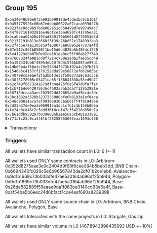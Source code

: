 ## Group 195

```0x4960f06e4bc0f199e92afb3311d3852d8d27a2db
0xba34049b86e8f3a093b99918de4cde3bc9cb1b1f
0x9453775926c06b67edebb80622a07caca059d278
0x823fac0dc9697bde062a51c550499d7e997494c7
0x44f877161932816e46dfce3ea4650fc41795ea31
0xbcabaea04a28d19fad839170b5601d0770053e5d
0x32137191b813e8560f3f39c76bd57e174099fab3
0x52f7c5e7aa1305859fe38075a868952e7787a4fd
0x07e312c861b8508f1be15d6a4820a5b483dc1220
0x5e41229ebb07b0e02ca1b1ea8ec55fd6ab27f349
0x07667324fa081cd0f7214c780e2ada1fae55cc49
0x6a157431bb6f48954eb20f8d4c5f6bb087ae97d1
0x1db65b4aff0afc70c558d4f373b107a4c207b513
0x1546a5c4157cf176152dda59e58672afd626d3bc
0x740799cdaeaef2fa2bbf3e32f500373a8c93c3cb
0xc30f3278905c03471ca65f136641330a53ed9b71
0x62c749f6d73241679dfc4e425f6e5f47d0fa7fec
0x1cb716de04297563bc4602a3ab3da7f12952921e
0x58718dcca43aec202502dd32889ab9ad5bc4c3dc
0x3bc1832a3528b5237233080bfe6b8193e1ef8aca
0x546c90811eca7ef0930b030c6ab01ff4791945e6
0x3d23a37de9ea3e909915a3ec1cfb1c3b150b0b6a
0xfe24c6cd46f2c5ddd36f8cef47c354228d050c7a
0x7b61ddb958297b0308886b2ee56a3cb481833891
0x771afc23c0ca3f6fbf28258353693eaa1693cf66
```
<details>
<summary>Transactions:</summary>

Hashes: 

Wallet: 0x4960f06e4bc0f199e92afb3311d3852d8d27a2db

       Hash: 0x9420335666a92d85d28ed7f99adb520d6dc127dd7cb9d0454f13a7e64705ec9a
         - source chain: Arbitrum
         - destination chain: BNB Chain
         - project: Stargate
         - contract: 0x352d8275aae3e0c2404d9f68f6cee084b5beb3dd
         - value USD: 68.439767926
       Hash: 0x38f1945a98bfcdc36d4485a61a15ef08493820f9303f376ea9feda6bebdf4125
         - source chain: BNB Chain
         - destination chain: Avalanche
         - project: Stargate
         - contract: 0x6694340fc020c5e6b96567843da2df01b2ce1eb6
         - value USD: 66.563498652
       Hash: 0x2efd34e4c077a95be6a77ab34888695a4a4db64366b6684e76203e0bfbc59407
         - source chain: Avalanche
         - destination chain: Polygon
         - project: Stargate
         - contract: 0x9d1b1669c73b033dfe47ae5a0164ab96df25b944
         - value USD: 70.827379041
       Hash: 0x1ad8ef1fe280d1a3531fcfb75b404c535dea20fa8d8616fef97150eefae2cf21
         - source chain: Polygon
         - destination chain: Base
         - project: Stargate
         - contract: 0x9d1b1669c73b033dfe47ae5a0164ab96df25b944
         - value USD: 73.668775682
       Hash: 0x95f5736db91373acab97e3cd23aa82ea433370697c1c32f7561f04cb30eaf9cc
         - source chain: Base
         - destination chain: Base
         - project: Gas.zip
         - contract: 0x26da582889f59eaae9da1f063be0140cd93e6a4f
         - value USD: 8.409750927e-05
       Hash: 0x4af86c037e98e0671dff059489dc0751d2d8302afe9f45e43c4eeb07e94f78b1
         - source chain: Base
         - destination chain: Optimism
         - project: Stargate
         - contract: 0xaf54be5b6eec24d6bfacf1cce4eaf680a8239398
         - value USD: 208.394784245
Wallet: 0xba34049b86e8f3a093b99918de4cde3bc9cb1b1f

       Hash:0x5a44018c4d8f14a96b9c5dad49d118162921b2ca464917c5c59108ba0cb080e0
         - source chain: Arbitrum
         - destination chain: BNB Chain
         - project: Stargate
         - contract: 0x352d8275aae3e0c2404d9f68f6cee084b5beb3dd
         - value USD: 65.815024975
       Hash:0x6a18863ec3239e3b591f5b1fb7075d0b4863bd8a032c944a2958d333b9e992dc
         - source chain: BNB Chain
         - destination chain: Avalanche
         - project: Stargate
         - contract: 0x6694340fc020c5e6b96567843da2df01b2ce1eb6
         - value USD: 63.939551899
       Hash:0x7c01b49a2134381052c17a6710d07a16fc9dee67d623690db39c227094f3658f
         - source chain: Avalanche
         - destination chain: Polygon
         - project: Stargate
         - contract: 0x9d1b1669c73b033dfe47ae5a0164ab96df25b944
         - value USD: 67.881158454
       Hash:0x27b4c103e0389e7081022ee48821c0bdba115e83b76f0ceb9f4d6a9bfd451c1a
         - source chain: Polygon
         - destination chain: Base
         - project: Stargate
         - contract: 0x9d1b1669c73b033dfe47ae5a0164ab96df25b944
         - value USD: 70.589543448
       Hash:0xfffb26a5716228ae361f5e401ec09bf444695aaa79eef6c6ae233c56f6cd7a90
         - source chain: Base
         - destination chain: Linea
         - project: Gas.zip
         - contract: 0x26da582889f59eaae9da1f063be0140cd93e6a4f
         - value USD: 6.307313195e-05
       Hash:0x46783e896e0493b5ee74fe6927ea1b36c8e553d69f318ebd928207a0275309d0
         - source chain: Base
         - destination chain: Optimism
         - project: Stargate
         - contract: 0xaf54be5b6eec24d6bfacf1cce4eaf680a8239398
         - value USD: 209.651600699
Wallet: 0x9453775926c06b67edebb80622a07caca059d278

       Hash:0xfa312eef6d3e167a01322f1a74935eeee428b1394a72774ed36441f40471cc0a
         - source chain: Arbitrum
         - destination chain: BNB Chain
         - project: Stargate
         - contract: 0x352d8275aae3e0c2404d9f68f6cee084b5beb3dd
         - value USD: 68.362431482
       Hash:0x7a78a39cc3106a5d0dd2e48712d3bc8bb16b614c8efc0cb130c89127eacf5c31
         - source chain: BNB Chain
         - destination chain: Avalanche
         - project: Stargate
         - contract: 0x6694340fc020c5e6b96567843da2df01b2ce1eb6
         - value USD: 66.668421596
       Hash:0x4bece46629cc488d9efc570599c738acc2f6c2de48f34249509b67b321100279
         - source chain: Avalanche
         - destination chain: Polygon
         - project: Stargate
         - contract: 0x9d1b1669c73b033dfe47ae5a0164ab96df25b944
         - value USD: 70.616862686
       Hash:0x9c90b5622fe70df3627281a379aa7288df4e24c63dedb3b6ef6b60d41dd43b49
         - source chain: Polygon
         - destination chain: Base
         - project: Stargate
         - contract: 0x9d1b1669c73b033dfe47ae5a0164ab96df25b944
         - value USD: 73.322543566
       Hash:0xa9421ad2fe10ef102933134ce04b521e53266439a87806541f54c592c3821336
         - source chain: Base
         - destination chain: Zora
         - project: Gas.zip
         - contract: 0x26da582889f59eaae9da1f063be0140cd93e6a4f
         - value USD: 0.0001564999359
       Hash:0xb63a7bb856b7944d13e49ced0f15f2f1265ed4aec87fc4b86074096520fb929b
         - source chain: Base
         - destination chain: Optimism
         - project: Stargate
         - contract: 0xaf54be5b6eec24d6bfacf1cce4eaf680a8239398
         - value USD: 210.932990184
Wallet: 0x823fac0dc9697bde062a51c550499d7e997494c7

       Hash:0x6429557434ec939a77c2bec2f4c1c52ceb8bc078e4b60a5601f68b0a765bd35a
         - source chain: Arbitrum
         - destination chain: BNB Chain
         - project: Stargate
         - contract: 0x352d8275aae3e0c2404d9f68f6cee084b5beb3dd
         - value USD: 65.15512712
       Hash:0x4dc694b0f4100dd66a912c23addced62870c41cabbd61b13ae120e862bb3e9ae
         - source chain: BNB Chain
         - destination chain: Avalanche
         - project: Stargate
         - contract: 0x6694340fc020c5e6b96567843da2df01b2ce1eb6
         - value USD: 63.289008839
       Hash:0xd6b64f03d7c0a908fc53be3d0d5c760af368a6f139ccc06f212535e9d002fbd0
         - source chain: Avalanche
         - destination chain: Polygon
         - project: Stargate
         - contract: 0x9d1b1669c73b033dfe47ae5a0164ab96df25b944
         - value USD: 64.72978851
       Hash:0x9624a85c20ab0da75b687e67ab343de0738ef3320533eb2e15dfefe3e420d066
         - source chain: Polygon
         - destination chain: Base
         - project: Stargate
         - contract: 0x9d1b1669c73b033dfe47ae5a0164ab96df25b944
         - value USD: 67.187778403
       Hash:0x735a76f4323e0d0d3e054f48240c784e54e6ab4f362cf439eb7f52cc8a166d92
         - source chain: Base
         - destination chain: Scroll
         - project: Gas.zip
         - contract: 0x26da582889f59eaae9da1f063be0140cd93e6a4f
         - value USD: 8.694440883e-05
       Hash:0x1b2604418281613d726084ac80a5f07633c407843b5029b911d4f3dfe4991707
         - source chain: Base
         - destination chain: Optimism
         - project: Stargate
         - contract: 0xaf54be5b6eec24d6bfacf1cce4eaf680a8239398
         - value USD: 200.087148197
Wallet: 0x44f877161932816e46dfce3ea4650fc41795ea31

       Hash:0xd20dc209bdda36454c44c0b2b27955026be2e95077a75a8efe88e139cbaf048c
         - source chain: Arbitrum
         - destination chain: BNB Chain
         - project: Stargate
         - contract: 0x352d8275aae3e0c2404d9f68f6cee084b5beb3dd
         - value USD: 65.111305736
       Hash:0xf85d4d071c6b6cacaf58a8e8bd81f435ff6fd77b826447e577edf5c2d07dcc49
         - source chain: BNB Chain
         - destination chain: Avalanche
         - project: Stargate
         - contract: 0x6694340fc020c5e6b96567843da2df01b2ce1eb6
         - value USD: 63.27538964
       Hash:0x69fe8465d74c85d7680d6d8b3bb8a6781f809aae1eb4bfb8e66594132e7c780f
         - source chain: Avalanche
         - destination chain: Polygon
         - project: Stargate
         - contract: 0x9d1b1669c73b033dfe47ae5a0164ab96df25b944
         - value USD: 67.115630523
       Hash:0x5dde0af792262c762cd71dc338733ad3fbbe4052d5a67be2708d91da6b818337
         - source chain: Polygon
         - destination chain: Base
         - project: Stargate
         - contract: 0x9d1b1669c73b033dfe47ae5a0164ab96df25b944
         - value USD: 69.719629006
       Hash:0x06b6cf9f1777fab2f4b8f172d361761582afec5960ff96de67b60babb5deacf6
         - source chain: Base
         - destination chain: Zora
         - project: Gas.zip
         - contract: 0x26da582889f59eaae9da1f063be0140cd93e6a4f
         - value USD: 9.481861944e-05
       Hash:0xf6a40ec4d1c39dbdb783288b825dd8f45b07712c669b47bcf686130a57cd5864
         - source chain: Base
         - destination chain: Optimism
         - project: Stargate
         - contract: 0xaf54be5b6eec24d6bfacf1cce4eaf680a8239398
         - value USD: 203.196987996
Wallet: 0xbcabaea04a28d19fad839170b5601d0770053e5d

       Hash:0xe6b9cebb87ddadf14ee77547b030de25793e041805597270f42abf358f12b0d7
         - source chain: Arbitrum
         - destination chain: BNB Chain
         - project: Stargate
         - contract: 0x352d8275aae3e0c2404d9f68f6cee084b5beb3dd
         - value USD: 66.240394419
       Hash:0xcd78e5fbae9e811d57d2529d69c25268d985b5ec40295036a55e087ed573b5d1
         - source chain: BNB Chain
         - destination chain: Avalanche
         - project: Stargate
         - contract: 0x6694340fc020c5e6b96567843da2df01b2ce1eb6
         - value USD: 64.398381997
       Hash:0x47fecf8bfbe1337cbd294eb3561c088a575b3f308ca3b4bb2b7bf0680b7ff4b3
         - source chain: Avalanche
         - destination chain: Polygon
         - project: Stargate
         - contract: 0x9d1b1669c73b033dfe47ae5a0164ab96df25b944
         - value USD: 68.466252226
       Hash:0xab98cc60fca36cbab11ec0d47ca1de5a11b431380320e1b72e3cc211ae8b1399
         - source chain: Polygon
         - destination chain: Base
         - project: Stargate
         - contract: 0x9d1b1669c73b033dfe47ae5a0164ab96df25b944
         - value USD: 71.728664513
       Hash:0xac14dc74777ded0bbc1e2d40fc4fd1bb857eeaab2e69a2dcd06a0b7cb45d5798
         - source chain: Base
         - destination chain: Zora
         - project: Gas.zip
         - contract: 0x26da582889f59eaae9da1f063be0140cd93e6a4f
         - value USD: 0.0001571561201
       Hash:0x1f307b2700a645d8cd68c3206fe6de6d95f1b4f2ea3cc4bda1fd351460b9e452
         - source chain: Base
         - destination chain: Optimism
         - project: Stargate
         - contract: 0xaf54be5b6eec24d6bfacf1cce4eaf680a8239398
         - value USD: 206.531499677
Wallet: 0x32137191b813e8560f3f39c76bd57e174099fab3

       Hash:0x0eb12f025ffa533fa61b74b0e821ab4951456e90b8232dd07272f5634e0772c5
         - source chain: Arbitrum
         - destination chain: BNB Chain
         - project: Stargate
         - contract: 0x352d8275aae3e0c2404d9f68f6cee084b5beb3dd
         - value USD: 68.689082805
       Hash:0x6cfe82a33ea7b08376bfde6eb209408886a0c79bb9321267858068a6fbad38cd
         - source chain: BNB Chain
         - destination chain: Avalanche
         - project: Stargate
         - contract: 0x6694340fc020c5e6b96567843da2df01b2ce1eb6
         - value USD: 66.95730825
       Hash:0x5be4490440de5a5a8c6c2cc2c01413fcd69900cd9c73cd9a5c219c0d98165eb8
         - source chain: Avalanche
         - destination chain: Polygon
         - project: Stargate
         - contract: 0x9d1b1669c73b033dfe47ae5a0164ab96df25b944
         - value USD: 71.249190039
       Hash:0x2bcf63103194330a74995247b8c3f4ff8591556d7ab6ad75d4c51dd3b361110b
         - source chain: Polygon
         - destination chain: Base
         - project: Stargate
         - contract: 0x9d1b1669c73b033dfe47ae5a0164ab96df25b944
         - value USD: 74.722749093
       Hash:0x938eba02efae83cd7b3dc965caca52d885e4ea172ef54a2f471a8c51bdbf530a
         - source chain: Base
         - destination chain: Metis
         - project: Gas.zip
         - contract: 0x26da582889f59eaae9da1f063be0140cd93e6a4f
         - value USD: 2.03014981e-06
       Hash:0x37ced416ab097a49989e61f20f06cb3979db83035acb9a30fca2a3ea26bde7b5
         - source chain: Base
         - destination chain: Optimism
         - project: Stargate
         - contract: 0xaf54be5b6eec24d6bfacf1cce4eaf680a8239398
         - value USD: 207.27283291
Wallet: 0x52f7c5e7aa1305859fe38075a868952e7787a4fd

       Hash:0x0067ae056f6d5d90e1b1dbb7dc307555403b056571f0351fabecd19a1cdb7ed9
         - source chain: Arbitrum
         - destination chain: BNB Chain
         - project: Stargate
         - contract: 0x352d8275aae3e0c2404d9f68f6cee084b5beb3dd
         - value USD: 66.451571092
       Hash:0xcaf36115cd987e5d5d1209fbb86ea046faec795e375e101aa5bd709f4014fd4f
         - source chain: BNB Chain
         - destination chain: Avalanche
         - project: Stargate
         - contract: 0x6694340fc020c5e6b96567843da2df01b2ce1eb6
         - value USD: 64.630199434
       Hash:0x28622d72203259e66ee35c31c16283eb90b09b373c60505f1dfaae18c380cf90
         - source chain: Avalanche
         - destination chain: Polygon
         - project: Stargate
         - contract: 0x9d1b1669c73b033dfe47ae5a0164ab96df25b944
         - value USD: 68.788833291
       Hash:0x7bf06525e4c7dd24ec1619ac2e6b1c07693e70bca030b884d3e0791097d1c17d
         - source chain: Polygon
         - destination chain: Base
         - project: Stargate
         - contract: 0x9d1b1669c73b033dfe47ae5a0164ab96df25b944
         - value USD: 72.198874613
       Hash:0xe534e3ac082bd40bde488015c0943578c7dbffa7a636954c20e1786d49b7c8b1
         - source chain: Base
         - destination chain: Metis
         - project: Gas.zip
         - contract: 0x26da582889f59eaae9da1f063be0140cd93e6a4f
         - value USD: 1.866010038e-06
       Hash:0x1b75de2ccf0be6a5ad6db6dcdfa526b66afcae1626f291223ec17ae90760d860
         - source chain: Base
         - destination chain: Optimism
         - project: Stargate
         - contract: 0xaf54be5b6eec24d6bfacf1cce4eaf680a8239398
         - value USD: 201.867428058
Wallet: 0x07e312c861b8508f1be15d6a4820a5b483dc1220

       Hash:0xcced1d3d6298b795e5c0172ab3a66f310148a4b8eb9c5a56460ee4b14ee667b3
         - source chain: Arbitrum
         - destination chain: BNB Chain
         - project: Stargate
         - contract: 0x352d8275aae3e0c2404d9f68f6cee084b5beb3dd
         - value USD: 65.482749474
       Hash:0x2c49e346ae3a7e5708811583106b00c5c134165d715a6db1e679fd8e382dc4f8
         - source chain: BNB Chain
         - destination chain: Avalanche
         - project: Stargate
         - contract: 0x6694340fc020c5e6b96567843da2df01b2ce1eb6
         - value USD: 63.593065943
       Hash:0x5e6cebd00453206ba1d50d5f020a136c41fa2e4228a88d3172eebf8c7562bf8c
         - source chain: Avalanche
         - destination chain: Polygon
         - project: Stargate
         - contract: 0x9d1b1669c73b033dfe47ae5a0164ab96df25b944
         - value USD: 67.603120968
       Hash:0x4939cbac030e5079ec1e9e6a67f8871a979621484dd7fb991cd113dfcac88cbc
         - source chain: Polygon
         - destination chain: Base
         - project: Stargate
         - contract: 0x9d1b1669c73b033dfe47ae5a0164ab96df25b944
         - value USD: 70.81924556
       Hash:0xcb8f6120d895654b8f2ce9901206c132e7000e381080df4a60d4b82819e28cb5
         - source chain: Base
         - destination chain: Arbitrum
         - project: Gas.zip
         - contract: 0x26da582889f59eaae9da1f063be0140cd93e6a4f
         - value USD: 0.0001400953305
       Hash:0xda565bb6820c6f83046e9e25c6ff8e62ef05ec06f770d28285a06c8c29f60089
         - source chain: Base
         - destination chain: Optimism
         - project: Stargate
         - contract: 0xaf54be5b6eec24d6bfacf1cce4eaf680a8239398
         - value USD: 200.793403165
Wallet: 0x5e41229ebb07b0e02ca1b1ea8ec55fd6ab27f349

       Hash:0x64be3dce29453e8402759f0f309f85a20f005109a330447d7b9ced4f603ebc02
         - source chain: Arbitrum
         - destination chain: BNB Chain
         - project: Stargate
         - contract: 0x352d8275aae3e0c2404d9f68f6cee084b5beb3dd
         - value USD: 67.955637626
       Hash:0xb2ee12a831dcd3d89ea4aa6e8d109a67c4d6267353dbf0b00d215a6f136686b9
         - source chain: BNB Chain
         - destination chain: Avalanche
         - project: Stargate
         - contract: 0x6694340fc020c5e6b96567843da2df01b2ce1eb6
         - value USD: 66.179616657
       Hash:0x006e3bdf7920375105242f788c55db342add40d66ea5515219e3faf975dcfe11
         - source chain: Avalanche
         - destination chain: Polygon
         - project: Stargate
         - contract: 0x9d1b1669c73b033dfe47ae5a0164ab96df25b944
         - value USD: 70.316527901
       Hash:0x34becd02489a287b4ffc856bc56a83f0c491bc4e136f7015156ce7246830da9a
         - source chain: Polygon
         - destination chain: Base
         - project: Stargate
         - contract: 0x9d1b1669c73b033dfe47ae5a0164ab96df25b944
         - value USD: 73.863333444
       Hash:0xec8f09d51bb05d8dd4fb01df989518c8ba9bb5c623de6559f1b1c0932dce0be7
         - source chain: Base
         - destination chain: Base
         - project: Gas.zip
         - contract: 0x26da582889f59eaae9da1f063be0140cd93e6a4f
         - value USD: 0.0001561556084
       Hash:0x3f79d9b40b84aaae4638cde52c8d8de1a086d2887f9793c17cb60953f8aeda2f
         - source chain: Base
         - destination chain: Optimism
         - project: Stargate
         - contract: 0xaf54be5b6eec24d6bfacf1cce4eaf680a8239398
         - value USD: 208.425810799
Wallet: 0x07667324fa081cd0f7214c780e2ada1fae55cc49

       Hash:0xe68e85a9d0e56f24032230e907ae24db1cb9f6518fe5e31ae86eff2506a32a6e
         - source chain: Arbitrum
         - destination chain: BNB Chain
         - project: Stargate
         - contract: 0x352d8275aae3e0c2404d9f68f6cee084b5beb3dd
         - value USD: 65.107118603
       Hash:0x0d1d5ecb6c273a65a3966123d5833fc6227b9920d2f53493fb4ff3b1be9a577a
         - source chain: BNB Chain
         - destination chain: Avalanche
         - project: Stargate
         - contract: 0x6694340fc020c5e6b96567843da2df01b2ce1eb6
         - value USD: 63.263601736
       Hash:0xbde68dd4f65804c45838dc42ce61395c889a805d59fbfb05d6827a50bce12a32
         - source chain: Avalanche
         - destination chain: Polygon
         - project: Stargate
         - contract: 0x9d1b1669c73b033dfe47ae5a0164ab96df25b944
         - value USD: 67.226272704
       Hash:0x2048e36e7b49a91872125568b4a0b580a41b338a8f979027db170e8ca1f62c79
         - source chain: Polygon
         - destination chain: Base
         - project: Stargate
         - contract: 0x9d1b1669c73b033dfe47ae5a0164ab96df25b944
         - value USD: 70.622167127
       Hash:0x911b81496421bef6fc5455368101d17519ef6171ef0a246ec758c09d54fdf7c9
         - source chain: Base
         - destination chain: Kava
         - project: Gas.zip
         - contract: 0x26da582889f59eaae9da1f063be0140cd93e6a4f
         - value USD: 3.758795993e-08
       Hash:0x6503e58f71cd351514d0d34b735a827bc1c257bf2603bca936a0e487cfaa48d1
         - source chain: Base
         - destination chain: Optimism
         - project: Stargate
         - contract: 0xaf54be5b6eec24d6bfacf1cce4eaf680a8239398
         - value USD: 207.158013954
Wallet: 0x6a157431bb6f48954eb20f8d4c5f6bb087ae97d1

       Hash:0xa86cf513a34fcd3fae47765809a9296deac462384a3a5663b4302b183482005f
         - source chain: Arbitrum
         - destination chain: BNB Chain
         - project: Stargate
         - contract: 0x352d8275aae3e0c2404d9f68f6cee084b5beb3dd
         - value USD: 68.75442187
       Hash:0xfcdb4829789512c6788f0c395c9e0235c5b673940b90626bcd247d1cf8d15eeb
         - source chain: BNB Chain
         - destination chain: Avalanche
         - project: Stargate
         - contract: 0x6694340fc020c5e6b96567843da2df01b2ce1eb6
         - value USD: 67.04083974
       Hash:0x94b53c4038535f929579504d2a50e423cfc5c40442fa3d6a66bb5dc569a68289
         - source chain: Avalanche
         - destination chain: Polygon
         - project: Stargate
         - contract: 0x9d1b1669c73b033dfe47ae5a0164ab96df25b944
         - value USD: 71.319601246
       Hash:0xf9e0ea45468ea654f6bea1e8da57913b73fb9b7541516871e3691f04d830cdad
         - source chain: Polygon
         - destination chain: Base
         - project: Stargate
         - contract: 0x9d1b1669c73b033dfe47ae5a0164ab96df25b944
         - value USD: 74.772789406
       Hash:0x7ba4e34b3e2ddff223381e6405aeeeb78cc8f6b9ed90e8567379e040a4795e11
         - source chain: Base
         - destination chain: Base
         - project: Gas.zip
         - contract: 0x26da582889f59eaae9da1f063be0140cd93e6a4f
         - value USD: 2.156123463e-05
       Hash:0x98d7e92e5949949047482106f6f649c6f918835ef12919c897c17173bcfcca60
         - source chain: Base
         - destination chain: Optimism
         - project: Stargate
         - contract: 0xaf54be5b6eec24d6bfacf1cce4eaf680a8239398
         - value USD: 202.274515731
Wallet: 0x1db65b4aff0afc70c558d4f373b107a4c207b513

       Hash:0x2745d6b75d99c3d5bced5048340e64d23500da737f19b035df93119d964b4c55
         - source chain: Arbitrum
         - destination chain: BNB Chain
         - project: Stargate
         - contract: 0x352d8275aae3e0c2404d9f68f6cee084b5beb3dd
         - value USD: 67.655425138
       Hash:0x32937b8e5ae417239e8368ca0483468cc26275fcfcc920d607d5e0d3411e4bdc
         - source chain: BNB Chain
         - destination chain: Avalanche
         - project: Stargate
         - contract: 0x6694340fc020c5e6b96567843da2df01b2ce1eb6
         - value USD: 65.937369535
       Hash:0x303ad3edcffe6bc1c578e5fea4574df0dc0a54972f65f311cc32b0209c748983
         - source chain: Avalanche
         - destination chain: Polygon
         - project: Stargate
         - contract: 0x9d1b1669c73b033dfe47ae5a0164ab96df25b944
         - value USD: 67.725703593
       Hash:0x36e53364f57df60c3d1e8d61ca3fcbeab806b64433740e6aa5ef28ccc9a4e81e
         - source chain: Polygon
         - destination chain: Base
         - project: Stargate
         - contract: 0x9d1b1669c73b033dfe47ae5a0164ab96df25b944
         - value USD: 71.098150764
       Hash:0x25a1cafc86b5fe3e2822a31eae4043a81a29277355173f39240c51b2bc1f902f
         - source chain: Base
         - destination chain: Metis
         - project: Gas.zip
         - contract: 0x26da582889f59eaae9da1f063be0140cd93e6a4f
         - value USD: 1.033595229e-06
       Hash:0x512faf3cd5c679340dbb2092a456dc9e943a3378455bdd4affe21f5017530846
         - source chain: Base
         - destination chain: Optimism
         - project: Stargate
         - contract: 0xaf54be5b6eec24d6bfacf1cce4eaf680a8239398
         - value USD: 203.040101793
Wallet: 0x1546a5c4157cf176152dda59e58672afd626d3bc

       Hash:0x5cf489a1c1834da4be33595a5a94283d0fcf5a02e4b6449472d98dfd54c4c5b1
         - source chain: Arbitrum
         - destination chain: BNB Chain
         - project: Stargate
         - contract: 0x352d8275aae3e0c2404d9f68f6cee084b5beb3dd
         - value USD: 66.938253473
       Hash:0xfb51b993802207ac67aad8c6370bb82ae065b95d4e9adc8fa23191ed8af9c65d
         - source chain: BNB Chain
         - destination chain: Avalanche
         - project: Stargate
         - contract: 0x6694340fc020c5e6b96567843da2df01b2ce1eb6
         - value USD: 65.071778747
       Hash:0x9990809d0617057f2c8135bb76ddc9b975d0d5f2e93724b97c994c5b4cb4eaae
         - source chain: Avalanche
         - destination chain: Polygon
         - project: Stargate
         - contract: 0x9d1b1669c73b033dfe47ae5a0164ab96df25b944
         - value USD: 66.779168292
       Hash:0x2d46097020e85ee23d95d39a5ebeaab11507e5933d0f0afaa8c7d8671b183180
         - source chain: Polygon
         - destination chain: Base
         - project: Stargate
         - contract: 0x9d1b1669c73b033dfe47ae5a0164ab96df25b944
         - value USD: 70.131740649
       Hash:0xaa7a07a2a4bbed15fa77a875f582c2cfe548f69a1310fbeed954debfb54446ad
         - source chain: Base
         - destination chain: Kava
         - project: Gas.zip
         - contract: 0x26da582889f59eaae9da1f063be0140cd93e6a4f
         - value USD: 2.133853307e-08
       Hash:0x1f05f3b4d3c7f53bfa28cee5c72826d4e9ae30d4a42f38afe8c9ebcc0a47965c
         - source chain: Base
         - destination chain: Optimism
         - project: Stargate
         - contract: 0xaf54be5b6eec24d6bfacf1cce4eaf680a8239398
         - value USD: 201.29489442
Wallet: 0x740799cdaeaef2fa2bbf3e32f500373a8c93c3cb

       Hash:0xcc1501bd80da7467fcc86527cccb1ba5224fdb5d77960a17432c769178eedf8b
         - source chain: Arbitrum
         - destination chain: BNB Chain
         - project: Stargate
         - contract: 0x352d8275aae3e0c2404d9f68f6cee084b5beb3dd
         - value USD: 66.094154797
       Hash:0x490303b6a44f5224fb913e3dd357735e8504ad4f4ef579acd8fa0c4dc83e3c50
         - source chain: BNB Chain
         - destination chain: Avalanche
         - project: Stargate
         - contract: 0x6694340fc020c5e6b96567843da2df01b2ce1eb6
         - value USD: 64.418385228
       Hash:0xeee915b3ab94f4bf70692bcb51254435ce60e42e7aef9b51dd500c1e7da77049
         - source chain: Avalanche
         - destination chain: Polygon
         - project: Stargate
         - contract: 0x9d1b1669c73b033dfe47ae5a0164ab96df25b944
         - value USD: 68.460418055
       Hash:0xe5a053fc6758798187bed6f07a76388b00e8a4ee3aa79dc97865efb49d941d3d
         - source chain: Polygon
         - destination chain: Base
         - project: Stargate
         - contract: 0x9d1b1669c73b033dfe47ae5a0164ab96df25b944
         - value USD: 71.902475755
       Hash:0xf7c9ad46ec7aaac7ee91b8393b5257beb0b694b826554c4e260575078cb661e6
         - source chain: Base
         - destination chain: Metis
         - project: Gas.zip
         - contract: 0x26da582889f59eaae9da1f063be0140cd93e6a4f
         - value USD: 1.27476745e-06
       Hash:0xebfe6995eaeac2a15195caa597a20e61323f2efa98d389527c5cf1cc7538676a
         - source chain: Base
         - destination chain: Optimism
         - project: Stargate
         - contract: 0xaf54be5b6eec24d6bfacf1cce4eaf680a8239398
         - value USD: 207.560051352
Wallet: 0xc30f3278905c03471ca65f136641330a53ed9b71

       Hash:0xac84b458cd9bb63164a7ba2b93f404f40b2517d74e1739fa7cf66f80e41fefc4
         - source chain: Arbitrum
         - destination chain: BNB Chain
         - project: Stargate
         - contract: 0x352d8275aae3e0c2404d9f68f6cee084b5beb3dd
         - value USD: 67.159144454
       Hash:0xcb28c6deb81ddf5595c6fc20af45460e2a0a73849be959105b17a210f34acf05
         - source chain: BNB Chain
         - destination chain: Avalanche
         - project: Stargate
         - contract: 0x6694340fc020c5e6b96567843da2df01b2ce1eb6
         - value USD: 65.425502872
       Hash:0x48c881a94c0581a6d7e046907400e43c337d46faf2205ebb6a064d78cff562aa
         - source chain: Avalanche
         - destination chain: Polygon
         - project: Stargate
         - contract: 0x9d1b1669c73b033dfe47ae5a0164ab96df25b944
         - value USD: 69.481328039
       Hash:0x386f1e66d20cfc9883181ba4d79d531c6ae2475f7b1239dfc5f161d5b66d8c4e
         - source chain: Polygon
         - destination chain: Base
         - project: Stargate
         - contract: 0x9d1b1669c73b033dfe47ae5a0164ab96df25b944
         - value USD: 72.94225439
       Hash:0x451a51930734283172d0d56de9418171f71fe16e01c6f48f721a4f7270aaba28
         - source chain: Base
         - destination chain: Arbitrum
         - project: Gas.zip
         - contract: 0x26da582889f59eaae9da1f063be0140cd93e6a4f
         - value USD: 6.305027704e-05
       Hash:0x8e707e17855552bb26cd16a3b779ada17ad15338336da21709e3bd09102556bf
         - source chain: Base
         - destination chain: Optimism
         - project: Stargate
         - contract: 0xaf54be5b6eec24d6bfacf1cce4eaf680a8239398
         - value USD: 201.509224987
Wallet: 0x62c749f6d73241679dfc4e425f6e5f47d0fa7fec

       Hash:0xc87abc56dabff833593860f3d89181b6bb86bd5c2016146301ca703471b010e0
         - source chain: Arbitrum
         - destination chain: BNB Chain
         - project: Stargate
         - contract: 0x352d8275aae3e0c2404d9f68f6cee084b5beb3dd
         - value USD: 64.3412724
       Hash:0x7a996032fb443b2ffba8184d348505238a645c51f274144a6f2d01cc735757db
         - source chain: BNB Chain
         - destination chain: Avalanche
         - project: Stargate
         - contract: 0x6694340fc020c5e6b96567843da2df01b2ce1eb6
         - value USD: 62.6565487
       Hash:0xd222af14414e3b1c28fb870e8aed2a0491236fdeb59836ca63c2a9dd8ae4be28
         - source chain: Avalanche
         - destination chain: Polygon
         - project: Stargate
         - contract: 0x9d1b1669c73b033dfe47ae5a0164ab96df25b944
         - value USD: 66.433003449
       Hash:0x0534856bed38bdcc905f5a2701f7896a83d76cc6f6d0b9e58c7a2dd043774201
         - source chain: Polygon
         - destination chain: Base
         - project: Stargate
         - contract: 0x9d1b1669c73b033dfe47ae5a0164ab96df25b944
         - value USD: 69.647625849
       Hash:0x659edde96d19c21ff512d2d1a0fca24d864084128e0e4c07082b6c35eb03e9d9
         - source chain: Base
         - destination chain: Base
         - project: Gas.zip
         - contract: 0x26da582889f59eaae9da1f063be0140cd93e6a4f
         - value USD: 7.546432122e-05
       Hash:0x8495d27b90d2db2d11f9c5c09f25200fa2c1e1f7da11500f69f7ce1e43672929
         - source chain: Base
         - destination chain: Optimism
         - project: Stargate
         - contract: 0xaf54be5b6eec24d6bfacf1cce4eaf680a8239398
         - value USD: 208.96044348
Wallet: 0x1cb716de04297563bc4602a3ab3da7f12952921e

       Hash:0x605e851e6daf3c1d998aa4d800d09f9fc4b08c369d6df1a49b375dc4afba618a
         - source chain: Arbitrum
         - destination chain: BNB Chain
         - project: Stargate
         - contract: 0x352d8275aae3e0c2404d9f68f6cee084b5beb3dd
         - value USD: 67.297123815
       Hash:0x74589e3cc6205c06a806e8b757b23a3e4f51425dab750926be13d3d5c8a2b930
         - source chain: BNB Chain
         - destination chain: Avalanche
         - project: Stargate
         - contract: 0x6694340fc020c5e6b96567843da2df01b2ce1eb6
         - value USD: 65.505130731
       Hash:0x4a55ce172f0d10eb3e0a517f4073c526213f5258aece26f7b94c786c4458105b
         - source chain: Avalanche
         - destination chain: Polygon
         - project: Stargate
         - contract: 0x9d1b1669c73b033dfe47ae5a0164ab96df25b944
         - value USD: 69.645592178
       Hash:0xa2ffc25bf57732f12c103655a79254dec8c2622bf0b9a9841e6d30361814b089
         - source chain: Polygon
         - destination chain: Base
         - project: Stargate
         - contract: 0x9d1b1669c73b033dfe47ae5a0164ab96df25b944
         - value USD: 73.06643943
       Hash:0x6d70e1db42595a081632a66b175ac92379199d60f0ebb5b21b9c6c3a2bb095a9
         - source chain: Base
         - destination chain: Linea
         - project: Gas.zip
         - contract: 0x26da582889f59eaae9da1f063be0140cd93e6a4f
         - value USD: 0.0001182910123
       Hash:0x1103ab6cc1204a154c07859254982abcd619d725d469a9876c896948734d9b65
         - source chain: Base
         - destination chain: Optimism
         - project: Stargate
         - contract: 0xaf54be5b6eec24d6bfacf1cce4eaf680a8239398
         - value USD: 208.361126853
Wallet: 0x58718dcca43aec202502dd32889ab9ad5bc4c3dc

       Hash:0x3ed4ca9041cde7095b289e993ac80ddb6611b4824daae7c4d5199799244aaf13
         - source chain: Arbitrum
         - destination chain: BNB Chain
         - project: Stargate
         - contract: 0x352d8275aae3e0c2404d9f68f6cee084b5beb3dd
         - value USD: 65.472077137
       Hash:0x029fc2cacbba52697055df235971ee5f217b3b92c538aff3f33ef45088542bf7
         - source chain: BNB Chain
         - destination chain: Avalanche
         - project: Stargate
         - contract: 0x6694340fc020c5e6b96567843da2df01b2ce1eb6
         - value USD: 63.622451688
       Hash:0xbb0b79b445f3933f29f3f95c937557f7d3e10a44df61edf82731e82498f10993
         - source chain: Avalanche
         - destination chain: Polygon
         - project: Stargate
         - contract: 0x9d1b1669c73b033dfe47ae5a0164ab96df25b944
         - value USD: 67.68144612
       Hash:0x3695a25f453b68f26146811d010e910ec664a693c392a77626716907d4c2d3ec
         - source chain: Polygon
         - destination chain: Base
         - project: Stargate
         - contract: 0x9d1b1669c73b033dfe47ae5a0164ab96df25b944
         - value USD: 70.888655027
       Hash:0x1e40dd6d7675271650c57997103aa53957874c39f397d50854a11b030e6eb4a3
         - source chain: Base
         - destination chain: Zora
         - project: Gas.zip
         - contract: 0x26da582889f59eaae9da1f063be0140cd93e6a4f
         - value USD: 0.0001114098177
       Hash:0x3a21eab11254e71fa348cc23bea4ad52102e78606965ffa0116f555d7ed8b1a2
         - source chain: Base
         - destination chain: Optimism
         - project: Stargate
         - contract: 0xaf54be5b6eec24d6bfacf1cce4eaf680a8239398
         - value USD: 201.684762053
Wallet: 0x3bc1832a3528b5237233080bfe6b8193e1ef8aca

       Hash:0xbd44c496a3549bffdc6a97da140127310bc0a22ae9b10939fe69fb29bcb1daa9
         - source chain: Arbitrum
         - destination chain: BNB Chain
         - project: Stargate
         - contract: 0x352d8275aae3e0c2404d9f68f6cee084b5beb3dd
         - value USD: 64.603989703
       Hash:0x7aeb2c1191176a81faf6201e259c6ac96735ed9b9c221b18020a8c85b8f27348
         - source chain: BNB Chain
         - destination chain: Avalanche
         - project: Stargate
         - contract: 0x6694340fc020c5e6b96567843da2df01b2ce1eb6
         - value USD: 62.809640424
       Hash:0x697ac797beedc8f1745beb3fee1ac5403594c66fafcae05ec1d8b67efd12f356
         - source chain: Avalanche
         - destination chain: Polygon
         - project: Stargate
         - contract: 0x9d1b1669c73b033dfe47ae5a0164ab96df25b944
         - value USD: 64.478033806
       Hash:0x35b20fb50e35f2ebc4622623b454b1e513260d11401854e0bb1eebf59c723c36
         - source chain: Polygon
         - destination chain: Base
         - project: Stargate
         - contract: 0x9d1b1669c73b033dfe47ae5a0164ab96df25b944
         - value USD: 67.516666905
       Hash:0x071ddc33dbb97e9021651be64c4f453e2bf3bc963419cf2a733324af725cfa91
         - source chain: Base
         - destination chain: Scroll
         - project: Gas.zip
         - contract: 0x26da582889f59eaae9da1f063be0140cd93e6a4f
         - value USD: 8.02806039e-05
       Hash:0xa8a649453ae9e41b2fb212c725dec4f2d317282e8a9a83a1b3abec440ba33c58
         - source chain: Base
         - destination chain: Optimism
         - project: Stargate
         - contract: 0xaf54be5b6eec24d6bfacf1cce4eaf680a8239398
         - value USD: 207.217268721
Wallet: 0x546c90811eca7ef0930b030c6ab01ff4791945e6

       Hash:0x8ad936cc318e6f03fb9fbb35ff7b5ac6cdbc03af81f5332efcc4e05088f1e856
         - source chain: Arbitrum
         - destination chain: BNB Chain
         - project: Stargate
         - contract: 0x352d8275aae3e0c2404d9f68f6cee084b5beb3dd
         - value USD: 64.632613607
       Hash:0x3961c56a5657872d49ae15a3b0990a010575cee26ee4da1d8a83d40ff737f6c4
         - source chain: BNB Chain
         - destination chain: Avalanche
         - project: Stargate
         - contract: 0x6694340fc020c5e6b96567843da2df01b2ce1eb6
         - value USD: 62.754792566
       Hash:0xa2eee86ea94e620f7c45dd35626007a755fdce6b161faad2938420f1d450d76f
         - source chain: Avalanche
         - destination chain: Polygon
         - project: Stargate
         - contract: 0x9d1b1669c73b033dfe47ae5a0164ab96df25b944
         - value USD: 64.070138987
       Hash:0x088b8dd67af305df388a7f49481a6769ca4d248a78d56f335abfdeff2d52d742
         - source chain: Polygon
         - destination chain: Base
         - project: Stargate
         - contract: 0x9d1b1669c73b033dfe47ae5a0164ab96df25b944
         - value USD: 67.121814854
       Hash:0xb2cf0e8109796455a986e387b52ce0e3347fe91d867279984e2e7b1c5add784d
         - source chain: Base
         - destination chain: Linea
         - project: Gas.zip
         - contract: 0x26da582889f59eaae9da1f063be0140cd93e6a4f
         - value USD: 8.126363171e-05
       Hash:0xb726102af36c0fa1c18ba1b4112e901d694a2b6e12ae9072443618353f992e59
         - source chain: Base
         - destination chain: Optimism
         - project: Stargate
         - contract: 0xaf54be5b6eec24d6bfacf1cce4eaf680a8239398
         - value USD: 204.418961952
Wallet: 0x3d23a37de9ea3e909915a3ec1cfb1c3b150b0b6a

       Hash:0x985195909958ed510747d69784386496d347cec81f5166240f6857b8742c2beb
         - source chain: Arbitrum
         - destination chain: BNB Chain
         - project: Stargate
         - contract: 0x352d8275aae3e0c2404d9f68f6cee084b5beb3dd
         - value USD: 68.217423899
       Hash:0x1cd8055cdd07801101058c2570089033942b4a74bda995211117762731d019f1
         - source chain: BNB Chain
         - destination chain: Avalanche
         - project: Stargate
         - contract: 0x6694340fc020c5e6b96567843da2df01b2ce1eb6
         - value USD: 66.51847238
       Hash:0x1da454fd1eb07e5200f5f1fd111458b5ca323750a5210d89c359657166ede963
         - source chain: Avalanche
         - destination chain: Polygon
         - project: Stargate
         - contract: 0x9d1b1669c73b033dfe47ae5a0164ab96df25b944
         - value USD: 70.843603079
       Hash:0xfe76323edef869fa65b8b973a1600426e1a6d870f8f7226766642002d2b4a28e
         - source chain: Polygon
         - destination chain: Base
         - project: Stargate
         - contract: 0x9d1b1669c73b033dfe47ae5a0164ab96df25b944
         - value USD: 74.269646544
       Hash:0xa9dc1c47bf55796f757dc6600f66d352bd75312298f263ba93c64d4048fefa26
         - source chain: Base
         - destination chain: Kava
         - project: Gas.zip
         - contract: 0x26da582889f59eaae9da1f063be0140cd93e6a4f
         - value USD: 2.578291439e-08
       Hash:0x0c1668b7ef76c92498194c1401aa186319efa4269976a50de9279e37c4b5599f
         - source chain: Base
         - destination chain: Optimism
         - project: Stargate
         - contract: 0xaf54be5b6eec24d6bfacf1cce4eaf680a8239398
         - value USD: 201.588653853
Wallet: 0xfe24c6cd46f2c5ddd36f8cef47c354228d050c7a

       Hash:0xa77188378837b7ac0c254e99f4aaaf79b426002d30381307bf14a32054216a3d
         - source chain: Arbitrum
         - destination chain: BNB Chain
         - project: Stargate
         - contract: 0x352d8275aae3e0c2404d9f68f6cee084b5beb3dd
         - value USD: 66.499552609
       Hash:0xeb65e723b52d475b852fd90acbbc494b806492e8b87d35366b9316f31439fab4
         - source chain: BNB Chain
         - destination chain: Avalanche
         - project: Stargate
         - contract: 0x6694340fc020c5e6b96567843da2df01b2ce1eb6
         - value USD: 64.779617565
       Hash:0x2666fda213c57daa4aeec2b7cd4e860daf84aaa0661f766521b1833c3ea82ca5
         - source chain: Avalanche
         - destination chain: Polygon
         - project: Stargate
         - contract: 0x9d1b1669c73b033dfe47ae5a0164ab96df25b944
         - value USD: 68.955490321
       Hash:0x6d0f71ff329aad6fc30bd78fad56660019834bb2edc9d5d04527114653dc7255
         - source chain: Polygon
         - destination chain: Base
         - project: Stargate
         - contract: 0x9d1b1669c73b033dfe47ae5a0164ab96df25b944
         - value USD: 72.367023349
       Hash:0x76a9ab7e4d1cf3c725b56ab229b78e7325496cb4ff92fdc72afb7912aa312a39
         - source chain: Base
         - destination chain: Kava
         - project: Gas.zip
         - contract: 0x26da582889f59eaae9da1f063be0140cd93e6a4f
         - value USD: 2.694514679e-08
       Hash:0x92ba8881b85c5e64b79d5a9e04be3442259e2593da3f2f72cf4de386ed99faa0
         - source chain: Base
         - destination chain: Optimism
         - project: Stargate
         - contract: 0xaf54be5b6eec24d6bfacf1cce4eaf680a8239398
         - value USD: 203.979455078
Wallet: 0x7b61ddb958297b0308886b2ee56a3cb481833891

       Hash:0x1350c98c1b7b9658524bd8c584baae252908f5063198ed52d10476ac133db90a
         - source chain: Arbitrum
         - destination chain: BNB Chain
         - project: Stargate
         - contract: 0x352d8275aae3e0c2404d9f68f6cee084b5beb3dd
         - value USD: 67.308211165
       Hash:0x647758a71dd381fb0baf82613fe999955bb79a175fa6d7a5a3ee7f1fd376a921
         - source chain: BNB Chain
         - destination chain: Avalanche
         - project: Stargate
         - contract: 0x6694340fc020c5e6b96567843da2df01b2ce1eb6
         - value USD: 65.492176639
       Hash:0x41e02b3f4d68c5cbb894e820ecd7bfc8d01165ac37dc7abe430808bec4388ae7
         - source chain: Avalanche
         - destination chain: Polygon
         - project: Stargate
         - contract: 0x9d1b1669c73b033dfe47ae5a0164ab96df25b944
         - value USD: 68.923086261
       Hash:0x6afb2721f08eb3512dbecfa1dd6ffb91f362f29274c7b0c2a306d66384ecf3c9
         - source chain: Polygon
         - destination chain: Base
         - project: Stargate
         - contract: 0x9d1b1669c73b033dfe47ae5a0164ab96df25b944
         - value USD: 72.219983229
       Hash:0x12ebea805e45038fd0affa0799961b7b2dd68971cd50d27ea92f1aa087ae7dc2
         - source chain: Base
         - destination chain: Arbitrum
         - project: Gas.zip
         - contract: 0x26da582889f59eaae9da1f063be0140cd93e6a4f
         - value USD: 9.895813216e-05
       Hash:0x117355693ca477ff63118b03ff89dba647f87ba28f281cfd9a2a0a676f9e740f
         - source chain: Base
         - destination chain: Optimism
         - project: Stargate
         - contract: 0xaf54be5b6eec24d6bfacf1cce4eaf680a8239398
         - value USD: 205.510972782
Wallet: 0x771afc23c0ca3f6fbf28258353693eaa1693cf66

       Hash:0xe238830b6424647a2ad9516716afa2257202f080e11b29717693749910afcbd4
         - source chain: Arbitrum
         - destination chain: BNB Chain
         - project: Stargate
         - contract: 0x352d8275aae3e0c2404d9f68f6cee084b5beb3dd
         - value USD: 65.598130121
       Hash:0x410e19bb1c6554f60451c8bba12ec2637aff07f6bf94b7eb8d837690b6803fef
         - source chain: BNB Chain
         - destination chain: Avalanche
         - project: Stargate
         - contract: 0x6694340fc020c5e6b96567843da2df01b2ce1eb6
         - value USD: 63.887727529
       Hash:0xa42d6028db41f7db32c8fb71d73de8541fdcede13cc4181531a33ab9567fff48
         - source chain: Avalanche
         - destination chain: Polygon
         - project: Stargate
         - contract: 0x9d1b1669c73b033dfe47ae5a0164ab96df25b944
         - value USD: 67.866089845
       Hash:0x37c97c689902b2111724ca2c08e2dab6bea2776144723de936b5877af5542e45
         - source chain: Polygon
         - destination chain: Base
         - project: Stargate
         - contract: 0x9d1b1669c73b033dfe47ae5a0164ab96df25b944
         - value USD: 71.053386854
       Hash:0x242578e80a61c7eed6d372aa2c12dd80fa25fbfa4636c82f4527fb4697d8753c
         - source chain: Base
         - destination chain: Scroll
         - project: Gas.zip
         - contract: 0x26da582889f59eaae9da1f063be0140cd93e6a4f
         - value USD: 0.0001408899211
       Hash:0x7c9353c3f6897e3e183aa43c8b2d12c2e3e21e0b9548ddb36f66764bbe08df44
         - source chain: Base
         - destination chain: Optimism
         - project: Stargate
         - contract: 0xaf54be5b6eec24d6bfacf1cce4eaf680a8239398
         - value USD: 203.255780563

</details>


### Triggers: 
All wallets have similar transaction count in L0: 6 (+-1)

All wallets used ONLY same contracts in L0: Arbitrum-0x352d8275aae3e0c2404d9f68f6cee084b5beb3dd, BNB Chain-0x6694340fc020c5e6b96567843da2df01b2ce1eb6, Avalanche-0x9d1b1669c73b033dfe47ae5a0164ab96df25b944, Polygon-0x9d1b1669c73b033dfe47ae5a0164ab96df25b944, Base-0x26da582889f59eaae9da1f063be0140cd93e6a4f, Base-0xaf54be5b6eec24d6bfacf1cce4eaf680a8239398

All wallets used ONLY same source chain in L0: Arbitrum, BNB Chain, Avalanche, Polygon, Base

All wallets Interacted with the same projects in L0: Stargate, Gas.zip

All wallets have similar volume in L0 (487.8942896435093 USD +- 10%)

